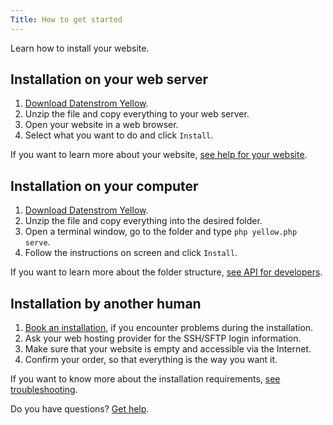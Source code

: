 ```yaml
---
Title: How to get started
---
```

Learn how to install your website.

## Installation on your web server

1. [Download Datenstrom Yellow](https://github.com/datenstrom/yellow/archive/main.zip).
2. Unzip the file and copy everything to your web server.
3. Open your website in a web browser.
4. Select what you want to do and click `Install`.

If you want to learn more about your website, [see help for your website](.).

## Installation on your computer

1. [Download Datenstrom Yellow](https://github.com/datenstrom/yellow/archive/main.zip).
2. Unzip the file and copy everything into the desired folder.
3. Open a terminal window, go to the folder and type `php yellow.php serve`.
4. Follow the instructions on screen and click `Install`.

If you want to learn more about the folder structure, [see API for developers](api-for-developers).

## Installation by another human

1. [Book an installation](https://datenstrom.se/contact/), if you encounter problems during the installation.
2. Ask your web hosting provider for the SSH/SFTP login information.
3. Make sure that your website is empty and accessible via the Internet.
4. Confirm your order, so that everything is the way you want it.

If you want to know more about the installation requirements, [see troubleshooting](troubleshooting).

Do you have questions? [Get help](.).
